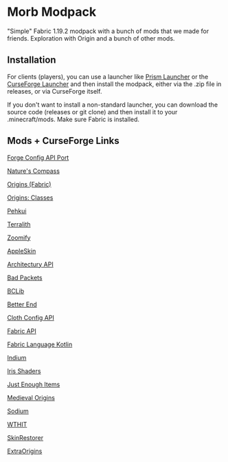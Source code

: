 # Morb Modpack
"Simple" Fabric 1.19.2 modpack with a bunch of mods that we made for friends. Exploration with Origin and a bunch of other mods.

## Installation

For clients (players), you can use a launcher like [Prism Launcher](https://github.com/PrismLauncher/PrismLauncher) or the [CurseForge Launcher](https://download.curseforge.com/) and then install the modpack, either via the .zip file in releases, or via CurseForge itself. 

If you don't want to install a non-standard launcher, you can download the source code (releases or git clone) and then install it to your .minecraft/mods. Make sure Fabric is installed.

## Mods + CurseForge Links

[Forge Config API Port](https://www.curseforge.com/minecraft/mc-mods/forge-config-api-port-fabric)

[Nature's Compass](https://www.curseforge.com/minecraft/mc-mods/natures-compass)

[Origins (Fabric)](https://www.curseforge.com/minecraft/mc-mods/origins)

[Origins: Classes](https://www.curseforge.com/minecraft/mc-mods/origins-classes)

[Pehkui](https://www.curseforge.com/minecraft/mc-mods/pehkui)

[Terralith](https://www.curseforge.com/minecraft/mc-mods/terralith)

[Zoomify](https://www.curseforge.com/minecraft/mc-mods/zoomify)

[AppleSkin](https://www.curseforge.com/minecraft/mc-mods/appleskin)

[Architectury API](https://www.curseforge.com/minecraft/mc-mods/architectury-api)

[Bad Packets](https://www.curseforge.com/minecraft/mc-mods/badpackets)

[BCLib](https://www.curseforge.com/minecraft/mc-mods/bclib)

[Better End](https://www.curseforge.com/minecraft/mc-mods/betterend)

[Cloth Config API](https://www.curseforge.com/minecraft/mc-mods/cloth-config)

[Fabric API](https://www.curseforge.com/minecraft/mc-mods/fabric-api)

[Fabric Language Kotlin](https://www.curseforge.com/minecraft/mc-mods/fabric-language-kotlin)

[Indium](https://www.curseforge.com/minecraft/mc-mods/indium)

[Iris Shaders](https://www.curseforge.com/minecraft/mc-mods/irisshaders)

[Just Enough Items](https://www.curseforge.com/minecraft/mc-mods/jei)

[Medieval Origins](https://www.curseforge.com/minecraft/mc-mods/medieval-origins)

[Sodium](https://www.curseforge.com/minecraft/mc-mods/sodium)

[WTHIT](https://www.curseforge.com/minecraft/mc-mods/wthit)

[SkinRestorer](https://www.curseforge.com/minecraft/mc-mods/skinrestorer)

[ExtraOrigins](https://www.curseforge.com/minecraft/mc-mods/extra-origins/)
